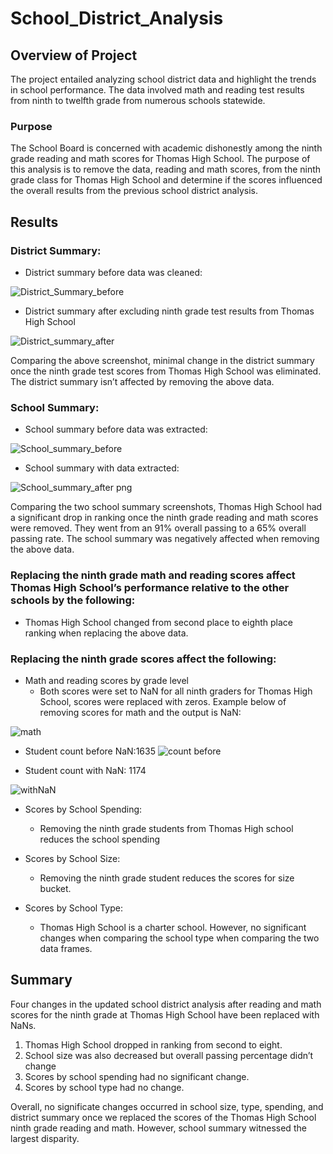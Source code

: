 # School_District_Analysis
## Overview of Project
The project entailed analyzing school district data and highlight the trends in school performance. The data involved math and reading test results from ninth to twelfth grade from numerous schools statewide. 

### Purpose
The School Board is concerned with academic dishonestly among the ninth grade reading and math scores for Thomas High School. The purpose of this analysis is to remove the data, reading and math scores, from the ninth grade class for Thomas High School and determine if the scores influenced the overall results from the previous school district analysis.

## Results

### District Summary:
-  District summary before data was cleaned:

![District_Summary_before](https://user-images.githubusercontent.com/96746207/159102815-ba8b205a-3229-49ca-917c-6f35b1aaf851.png)

 - District summary after excluding ninth grade test results from Thomas High School

![District_summary_after](https://user-images.githubusercontent.com/96746207/159102844-983183c2-5a61-44a2-8ec1-5c82453f99e7.png)


Comparing the above screenshot, minimal change in the district summary once the ninth grade test scores from Thomas High School was eliminated. The district summary isn’t affected by removing the above data.  

### School Summary:
 - School summary before data was extracted:
 
![School_summary_before](https://user-images.githubusercontent.com/96746207/159102854-cd76d4e3-b750-4fb3-bfea-9634ab80e519.png)
	
 - School summary with data extracted:

![School_summary_after  png](https://user-images.githubusercontent.com/96746207/159102869-c43459ce-213c-4e00-b4ac-f8de64fdafd3.png)

Comparing the two school summary screenshots, Thomas High School had a significant drop in ranking once the ninth grade reading and math scores were removed. They went from an 91% overall passing to a 65% overall passing rate. The school summary was negatively affected when removing the above data. 	

### Replacing the ninth grade math and reading scores affect Thomas High School’s performance relative to the other schools by the following: 
 - Thomas High School changed from second place to eighth place ranking when replacing the above data.


### Replacing the ninth grade scores affect the following:
 - Math and reading scores by grade level
   - Both scores were set to NaN for all ninth graders for Thomas High School, scores were replaced with zeros. Example below of removing scores for math and the output is NaN:

![math](https://user-images.githubusercontent.com/96746207/159135269-04a0a099-30c2-4a10-aecf-70551ccbbb33.png)
 
   - Student count before NaN:1635
![count before](https://user-images.githubusercontent.com/96746207/159135886-96d453c5-2c0f-48e6-bcb5-7cd7aa27beac.png)

  - Student count with NaN: 1174
 
 ![withNaN](https://user-images.githubusercontent.com/96746207/159136084-9f266a9d-cd0c-46b3-bdae-84b63794ae87.png)


- Scores by School Spending:
   - Removing the ninth grade students from Thomas High school reduces the school spending


 - Scores by School Size:
   - Removing the ninth grade student reduces the scores for size bucket.

 - Scores by School Type:
   - Thomas High School is a charter school. However, no significant changes when comparing the school type when comparing the two data frames.

## Summary
Four changes in the updated school district analysis after reading and math scores for the ninth grade at Thomas High School have been replaced with NaNs.
 1. Thomas High School dropped in ranking from second to eight.
 2. School size was also decreased but overall passing percentage didn’t change
 3. Scores by school spending had no significant change.
 4. Scores by school type had no change.

Overall, no significate changes occurred in school size, type, spending, and district summary once we replaced the scores of the Thomas High School ninth grade reading and math. However, school summary witnessed the largest disparity. 



